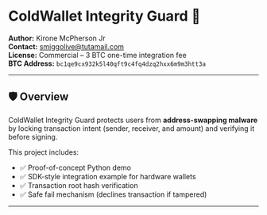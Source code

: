 # ColdWallet Integrity Guard 🔐

**Author:** Kirone McPherson Jr  
**Contact:** smiggolive@tutamail.com  
**License:** Commercial – 3 BTC one-time integration fee  
**BTC Address:** `bc1qe9cx932k5l40qft9c4fq4dzq2hxx6m9m3htt3a`

---

## 🛡️ Overview
ColdWallet Integrity Guard protects users from **address-swapping malware** by locking transaction intent (sender, receiver, and amount) and verifying it before signing.  

This project includes:
- ✅ Proof-of-concept Python demo
- ✅ SDK-style integration example for hardware wallets
- ✅ Transaction root hash verification
- ✅ Safe fail mechanism (declines transaction if tampered)

---


